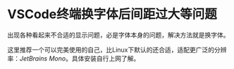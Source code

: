 # VSCode终端换字体后间距过大等问题

出现各种看起来不合适的显示问题，必是字体本身的问题，解决方法就是换字体。

这里推荐一个可以完美使用的自己，比Linux下默认的还合适，适配更广泛的分辨率：*JetBrains Mono*。具体安装自行上网了解。
